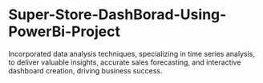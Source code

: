 # Super-Store-DashBorad-Using-PowerBi-Project
Incorporated data analysis  techniques, specializing in time series analysis, to deliver valuable  insights, accurate sales forecasting,  and interactive dashboard creation, driving business success.
